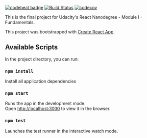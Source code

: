 [![codebeat badge](https://codebeat.co/badges/65124de0-eae4-4e77-985c-1bdba923e9e0)](https://codebeat.co/projects/github-com-dfsantos-myreads-master)
[![Build Status](https://travis-ci.org/dfsantos/myreads.svg?branch=master)](https://travis-ci.org/dfsantos/myreads)
[![codecov](https://codecov.io/gh/dfsantos/myreads/branch/master/graph/badge.svg)](https://codecov.io/gh/dfsantos/myreads)

This is the final project for Udacity's React Nanodegree - Module I - Fundamentals.

This project was bootstrapped with [Create React App](https://github.com/facebookincubator/create-react-app).

## Available Scripts

In the project directory, you can run:

### `npm install`

Install all application dependencies

### `npm start`

Runs the app in the development mode.<br>
Open [http://localhost:3000](http://localhost:3000) to view it in the browser.

### `npm test`

Launches the test runner in the interactive watch mode.
